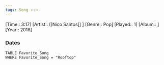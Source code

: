 ```yaml
---
tags: Song ⭐⭐⭐ 
---
```

[Time:: 3:17]
[Artist:: [[Nico Santos]] ]
[Genre:: Pop]
[Played:: 1]
[Album:: ]
[Year:: 2018]
### Dates
````dataview
TABLE Favorite_Song
WHERE Favorite_Song = "Rooftop"
````